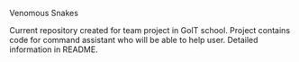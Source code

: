Venomous Snakes

Current repository created for team project in GoIT school. Project contains code for command assistant who will be able to help user. Detailed information in README. 
